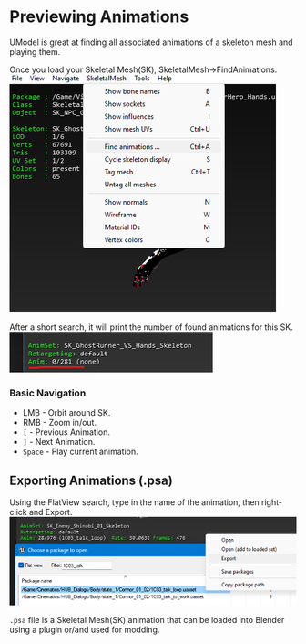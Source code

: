 # Previewing Animations
UModel is great at finding all associated animations of a skeleton mesh and playing them.

Once you load your Skeletal Mesh(SK), SkeletalMesh->FindAnimations.
![](/Media/umodel_anim1.png)

After a short search, it will print the number of found animations for this SK.<br>
![](/Media/umodel_anim2.png)


### Basic Navigation
- LMB - Orbit around SK.
- RMB - Zoom in/out.
- `[` - Previous Animation.
- `]` - Next Animation.
- `Space` - Play current animation.

## Exporting Animations (.psa)
Using the FlatView search, type in the name of the animation, then right-click and Export.
![](/Media/umodel_anim3.png) <br>

`.psa` file is a Skeletal Mesh(SK) animation that can be loaded into Blender using a plugin or/and used for modding.